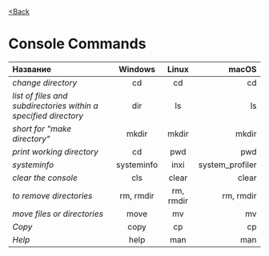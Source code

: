 [<Back](/readme_en.md)

# Console Commands

| **Название** | **Windows** | **Linux** | **macOS** |
|:---------|:-------:|:-----:|------:|
|_change directory_|cd|cd|cd|
|_list of files and subdirectories within a specified directory_|dir|ls|ls|
|_short for "make directory"_|mkdir|mkdir|mkdir|
|_print working directory_|cd|pwd|pwd|
|_systeminfo_|systeminfo|inxi|system_profiler|
|_clear the console_|cls|clear|clear|
|_to remove directories_|rm, rmdir|rm, rmdir|rm, rmdir|
|_move files or directories_|move|mv|mv|
|_Copy_|copy|cp|cp|
|_Help_|help|man|man|